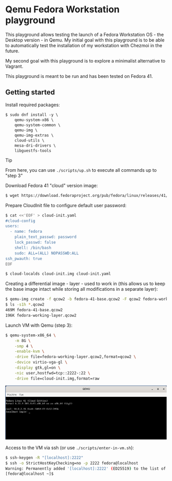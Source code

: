 # Qemu Fedora Workstation playground

This playground allows testing the launch of a Fedora Workstation OS - the Desktop version - in Qemu.
My initial goal with this playground is to be able to automatically test the installation of my workstation with Chezmoi in the future.

My second goal with this playground is to explore a minimalist alternative to Vagrant.

This playground is meant to be run and has been tested on Fedora 41.

## Getting started

Install required packages:

```
$ sudo dnf install -y \
    qemu-system-x86 \
    qemu-system-common \
    qemu-img \
    qemu-img-extras \
    cloud-utils \
    mesa-dri-drivers \
    libguestfs-tools
```

> [!TIP]
> From here, you can use `./scripts/up.sh` to execute all commands up to "step 3"

Download Fedora 41 "cloud" version image:

```sh
$ wget https://download.fedoraproject.org/pub/fedora/linux/releases/41/Cloud/x86_64/images/Fedora-Cloud-Base-Generic-41-1.4.x86_64.qcow2 -O fedora-41-base.qcow2
```

Prepare CloudInit file to configure default user password:

```sh
$ cat <<'EOF' > cloud-init.yaml
#cloud-config
users:
  - name: fedora
    plain_text_passwd: password
    lock_passwd: false
    shell: /bin/bash
    sudo: ALL=(ALL) NOPASSWD:ALL
ssh_pwauth: true
EOF
```

```sh
$ cloud-localds cloud-init.img cloud-init.yaml
```

Creating a differential image - layer - used to work in (this allows us to keep the base image intact while storing all modifications in a separate layer):

```sh
$ qemu-img create -f qcow2 -b fedora-41-base.qcow2 -F qcow2 fedora-working-layer.qcow2
$ ls -s1h *.qcow2
469M fedora-41-base.qcow2
196K fedora-working-layer.qcow2
```

Launch VM with Qemu (step 3):

```sh
$ qemu-system-x86_64 \
    -m 8G \
    -smp 4 \
    -enable-kvm \
    -drive file=fedora-working-layer.qcow2,format=qcow2 \
    -device virtio-vga-gl \
    -display gtk,gl=on \
    -nic user,hostfwd=tcp::2222-:22 \
    -drive file=cloud-init.img,format=raw
```

<img src="qemu-screenshot1.png" />

Access to the VM via ssh (or use `./scripts/enter-in-vm.sh`):

```sh
$ ssh-keygen -R "[localhost]:2222"
$ ssh -o StrictHostKeyChecking=no -p 2222 fedora@localhost
Warning: Permanently added '[localhost]:2222' (ED25519) to the list of known hosts.
[fedora@localhost ~]$
```
